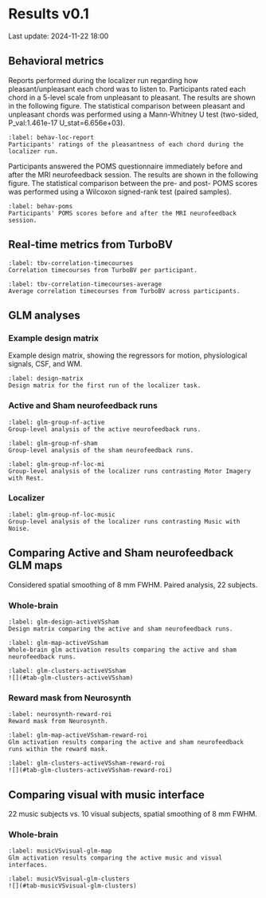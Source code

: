 # Results v0.1
Last update: 2024-11-22 18:00

## Behavioral metrics

Reports performed during the localizer run regarding how pleasant/unpleasant each chord was to listen to. Participants rated each chord in a 5-level scale from unpleasant to pleasant. The results are shown in the following figure. The statistical comparison between pleasant and unpleasant chords was performed using a Mann-Whitney U test (two-sided, P_val:1.461e-17 U_stat=6.656e+03).

```{figure} #fig:behav-loc-report
:label: behav-loc-report
Participants' ratings of the pleasantness of each chord during the localizer run.
```

Participants answered the POMS questionnaire immediately before and after the MRI neurofeedback session. The results are shown in the following figure. The statistical comparison between the pre- and post- POMS scores was performed using a Wilcoxon signed-rank test (paired samples).

```{figure} #fig:behav-poms
:label: behav-poms
Participants' POMS scores before and after the MRI neurofeedback session.
```

## Real-time metrics from TurboBV

```{figure} #fig-tbv-correlation-timecourses
:label: tbv-correlation-timecourses
Correlation timecourses from TurboBV per participant.
```

```{figure} #fig-tbv-correlation-timecourses-average
:label: tbv-correlation-timecourses-average
Average correlation timecourses from TurboBV across participants.
```




## GLM analyses
### Example design matrix

Example design matrix, showing the regressors for motion, physiological signals, CSF, and WM.

```{figure} sub-01_task-loc_run-1_design-matrix.png
:label: design-matrix
Design matrix for the first run of the localizer task.
```

### Active and Sham neurofeedback runs
```{figure} #fig-glm-group-nf-active
:label: glm-group-nf-active
Group-level analysis of the active neurofeedback runs.
```

```{figure} #fig-glm-group-nf-sham
:label: glm-group-nf-sham
Group-level analysis of the sham neurofeedback runs.
```

```{figure} #fig-glm-group-loc-mi
:label: glm-group-nf-loc-mi
Group-level analysis of the localizer runs contrasting Motor Imagery with Rest.
```

### Localizer
```{figure} #fig-glm-group-loc-music
:label: glm-group-nf-loc-music
Group-level analysis of the localizer runs contrasting Music with Noise.
```

## Comparing Active and Sham neurofeedback GLM maps
Considered spatial smoothing of 8 mm FWHM. Paired analysis, 22 subjects.

### Whole-brain
```{figure} #fig-glm-design-activeVSsham
:label: glm-design-activeVSsham
Design matrix comparing the active and sham neurofeedback runs.
```

```{figure} #fig-glm-map-activeVSsham
:label: glm-map-activeVSsham
Whole-brain glm activation results comparing the active and sham neurofeedback runs.
```

```{table} Cluster-level results comparing the active and sham neurofeedback runs.
:label: glm-clusters-activeVSsham
![](#tab-glm-clusters-activeVSsham)
```

### Reward mask from Neurosynth

```{figure} #fig-neurosynth-reward-roi
:label: neurosynth-reward-roi
Reward mask from Neurosynth.
```

```{figure} #fig-glm-map-activeVSsham-reward-roi
:label: glm-map-activeVSsham-reward-roi
Glm activation results comparing the active and sham neurofeedback runs within the reward mask.
```

```{table} Cluster-level results comparing the active and sham neurofeedback runs within the reward mask.
:label: glm-clusters-activeVSsham-reward-roi
![](#tab-glm-clusters-activeVSsham-reward-roi)
```

## Comparing visual with music interface

22 music subjects vs. 10 visual subjects, spatial smoothing of 8 mm FWHM.

### Whole-brain

```{figure} #fig-musicVSvisual-glm-map
:label: musicVSvisual-glm-map
Glm activation results comparing the active music and visual interfaces.
```


```{table} Cluster-level results comparing the active music and visual interfaces.
:label: musicVSvisual-glm-clusters
![](#tab-musicVSvisual-glm-clusters)
```